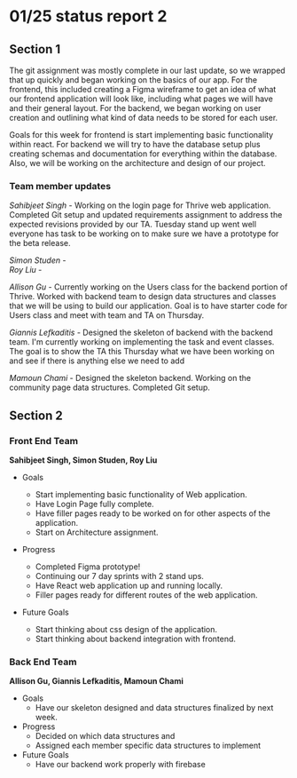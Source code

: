 # 01/25 status report 2

## Section 1
The git assignment was mostly complete in our last update, so we wrapped that up quickly and began working on the basics of our app. For the frontend, this included creating a Figma wireframe to get an idea of what our frontend application will look like, including what pages we will have and their general layout. For the backend, we began working on user creation and outlining what kind of data needs to be stored for each user. 

Goals for this week for frontend is start implementing basic functionality within react. For backend we will try to have the database setup plus creating schemas and documentation for everything within the database. Also, we will be working on the architecture and design of our project.

### Team member updates
*Sahibjeet Singh* - Working on the login page for Thrive web application. Completed Git setup and updated requirements assignment to address the expected revisions provided by our TA. Tuesday stand up went well everyone has task to be working on to make sure we have a prototype for the beta release.     

*Simon Studen* -     
*Roy Liu* -     

*Allison Gu* -  Currently working on the Users class for the backend portion of Thrive. Worked with backend team to design data structures and classes that we will be using to build our application. Goal is to have starter code for Users class and meet with team and TA on Thursday. 

*Giannis Lefkaditis* - Designed the skeleton of backend with the backend team. I'm currently working on implementing the task and event classes. The goal is to show the TA this Thursday what we have been working on and see if there is anything else we need to add 

*Mamoun Chami* - Designed the skeleton backend. Working on the community page data structures. Completed Git setup. 


## Section 2

### Front End Team
**Sahibjeet Singh, Simon Studen, Roy Liu**
* Goals
  * Start implementing basic functionality of Web application.
  * Have Login Page fully complete.
  * Have filler pages ready to be worked on for other aspects of the application.
  * Start on Architecture assignment.


* Progress
  * Completed Figma prototype!
  * Continuing our 7 day sprints with 2 stand ups.
  * Have React web application up and running locally. 
  * Filler pages ready for different routes of the web application.

* Future Goals
  * Start thinking about css design of the application.
  * Start thinking about backend integration with frontend.
 
### Back End Team
**Allison Gu, Giannis Lefkaditis, Mamoun Chami**

* Goals   
  * Have our skeleton designed and data structures finalized by next week.
* Progress   
  * Decided on which data structures and 
  * Assigned each member specific data structures to implement
* Future Goals   
  * Have our backend work properly with firebase
